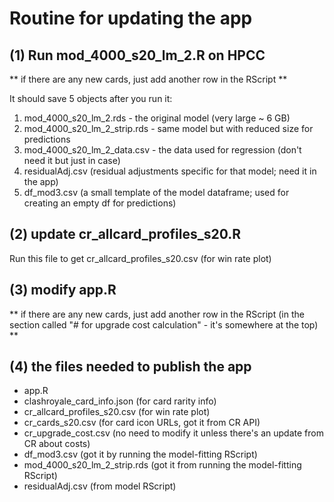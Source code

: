# Routine for updating the app

## (1) Run mod_4000_s20_lm_2.R on HPCC

** if there are any new cards, just add another row in the RScript **

It should save 5 objects after you run it:
  1. mod_4000_s20_lm_2.rds - the original model (very large ~ 6 GB)
  2. mod_4000_s20_lm_2_strip.rds - same model but with reduced size for predictions
  3. mod_4000_s20_lm_2_data.csv - the data used for regression (don't need it but just in case)
  4. residualAdj.csv (residual adjustments specific for that model; need it in the app)
  5. df_mod3.csv (a small template of the model dataframe; used for creating an empty df for predictions)
  
  
## (2) update cr_allcard_profiles_s20.R
Run this file to get cr_allcard_profiles_s20.csv (for win rate plot)

  
## (3) modify app.R

** if there are any new cards, just add another row in the RScript (in the section called "# for upgrade cost calculation" - it's somewhere at the top) **


## (4) the files needed to publish the app
 - app.R
 - clashroyale_card_info.json (for card rarity info)
 - cr_allcard_profiles_s20.csv (for win rate plot)
 - cr_cards_s20.csv (for card icon URLs, got it from CR API)
 - cr_upgrade_cost.csv (no need to modify it unless there's an update from CR about costs)
 - df_mod3.csv (got it by running the model-fitting RScript)
 - mod_4000_s20_lm_2_strip.rds (got it from running the model-fitting RScript)
 - residualAdj.csv (from model RScript)
 
 
 
 
 
 
 
 